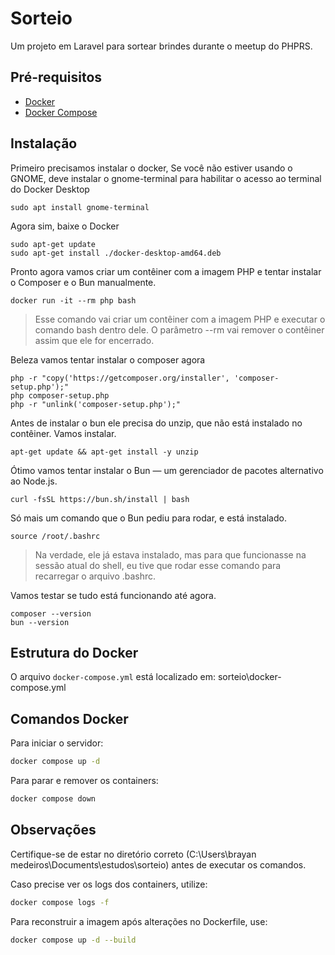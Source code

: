 # Sorteio
Um projeto em Laravel para sortear brindes durante o meetup do PHPRS.

## Pré-requisitos
- [Docker](https://www.docker.com/get-started)
- [Docker Compose](https://docs.docker.com/compose/install/)
## Instalação

Primeiro precisamos instalar o docker, Se você não estiver usando o GNOME, deve instalar o gnome-terminal para habilitar o acesso ao terminal do Docker Desktop

```
sudo apt install gnome-terminal
```

Agora sim, baixe o Docker

```
sudo apt-get update
sudo apt-get install ./docker-desktop-amd64.deb
```

Pronto agora vamos criar um contêiner com a imagem PHP e tentar instalar o Composer e o Bun manualmente.

```
docker run -it --rm php bash
```

>Esse comando vai criar um contêiner com a imagem PHP e executar o comando bash dentro dele. O parâmetro --rm vai remover o contêiner assim que ele for encerrado.

Beleza vamos tentar instalar o composer agora

```
php -r "copy('https://getcomposer.org/installer', 'composer-setup.php');"
php composer-setup.php
php -r "unlink('composer-setup.php');"
```

Antes de instalar o bun ele precisa do unzip, que não está instalado no contêiner. Vamos instalar.

```
apt-get update && apt-get install -y unzip
```

Ótimo vamos tentar instalar o Bun — um gerenciador de pacotes alternativo ao Node.js.

```
curl -fsSL https://bun.sh/install | bash
```

Só mais um comando que o Bun pediu para rodar, e está instalado.

```
source /root/.bashrc
```

>Na verdade, ele já estava instalado, mas para que funcionasse na sessão atual do shell, eu tive que rodar esse comando para recarregar o arquivo .bashrc.

Vamos testar se tudo está funcionando até agora.

```
composer --version
bun --version
```
## Estrutura do Docker

O arquivo `docker-compose.yml` está localizado em: sorteio\docker-compose.yml

## Comandos Docker

Para iniciar o servidor:

```bash
docker compose up -d
```

Para parar e remover os containers:

```bash
docker compose down
```

## Observações

Certifique-se de estar no diretório correto (C:\Users\brayan medeiros\Documents\estudos\sorteio\) antes de executar os comandos.

Caso precise ver os logs dos containers, utilize:

```bash
docker compose logs -f
```

Para reconstruir a imagem após alterações no Dockerfile, use:

```bash
docker compose up -d --build
```
